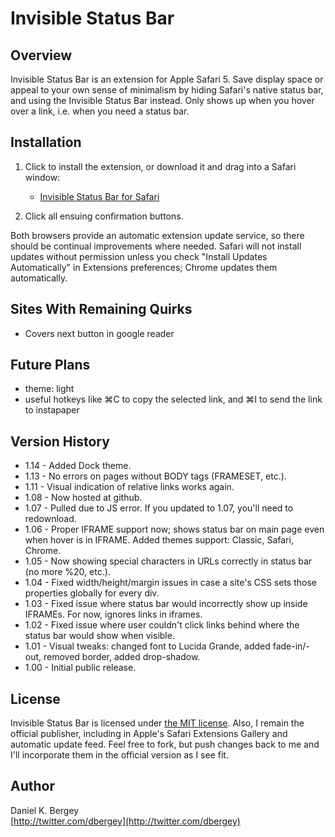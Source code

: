Invisible Status Bar
================

Overview
--------

Invisible Status Bar is an extension for Apple Safari 5. Save display space or appeal to your own sense of minimalism by hiding Safari's native status bar, and using the Invisible Status Bar instead. Only shows up when you hover over a link, i.e. when you need a status bar.

Installation
------------
1. Click to install the extension, or download it and drag into a Safari window:
	
	- [Invisible Status Bar for Safari](http://dbergey.github.com/Invisible-Status-Bar/invisiblestatusbar.safariextz)
	
2. Click all ensuing confirmation buttons.

Both browsers provide an automatic extension update service, so there should be continual improvements where needed. Safari will not install updates without permission unless you check "Install Updates Automatically" in Extensions preferences; Chrome updates them automatically.

Sites With Remaining Quirks
---------------------------

- Covers next button in google reader

Future Plans
------------

- theme: light
- useful hotkeys like  ⌘C to copy the selected link, and ⌘I to send the link to instapaper

Version History
---------------

- 1.14 - Added Dock theme.
- 1.13 - No errors on pages without BODY tags (FRAMESET, etc.).
- 1.11 - Visual indication of relative links works again.
- 1.08 - Now hosted at github.
- 1.07 - Pulled due to JS error. If you updated to 1.07, you'll need to redownload.
- 1.06 - Proper IFRAME support now; shows status bar on main page even when hover is in IFRAME. Added themes support: Classic, Safari, Chrome.
- 1.05 - Now showing special characters in URLs correctly in status bar (no more %20, etc.).
- 1.04 - Fixed width/height/margin issues in case a site's CSS sets those properties globally for every div.
- 1.03 - Fixed issue where status bar would incorrectly show up inside IFRAMEs. For now, ignores links in iframes.
- 1.02 - Fixed issue where user couldn't click links behind where the status bar would show when visible.
- 1.01 - Visual tweaks: changed font to Lucida Grande, added fade-in/-out, removed border, added drop-shadow.
- 1.00 - Initial public release.

License
-------

Invisible Status Bar is licensed under [the MIT license](http://creativecommons.org/licenses/MIT/). Also, I remain the official publisher, including in Apple's Safari Extensions Gallery and automatic update feed. Feel free to fork, but push changes back to me and I'll incorporate them in the official version as I see fit.

Author
------
Daniel K. Bergey  
[http://twitter.com/dbergey](http://twitter.com/dbergey)
